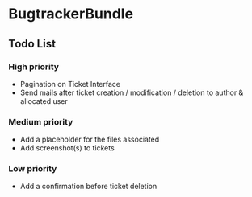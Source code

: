 BugtrackerBundle
================

Todo List
---------

### High priority

- Pagination on Ticket Interface
- Send mails after ticket creation / modification / deletion to author & allocated user

### Medium priority

- Add a placeholder for the files associated
- Add screenshot(s) to tickets

### Low priority

- Add a confirmation before ticket deletion
